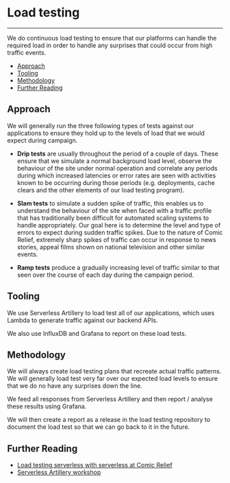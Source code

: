# Load testing
***
We do continuous load testing to ensure that our platforms can handle the required load in order to handle any surprises
that could occur from high traffic events.

- [Approach](#approach)
- [Tooling](#tooling)
- [Methodology](#methodology)
- [Further Reading](#further-reading)

## Approach
We will generally run the three following types of tests against our applications to ensure they hold up to the levels 
of load that we would expect during campaign.

- **Drip tests** are usually throughout the period of a couple of days. These ensure that we simulate a normal 
background load level, observe the behaviour of the site under normal operation and correlate any periods during which 
increased latencies or error rates are seen with activities known to be occurring during those periods (e.g. deployments, 
cache clears and the other elements of our load testing program).

- **Slam tests** to simulate a sudden spike of traffic, this enables us to understand the behaviour of the site when 
faced with a traffic profile that has traditionally been difficult for automated scaling systems to handle appropriately. 
Our goal here is to determine the level and type of errors to expect during sudden traffic spikes. Due to the nature of 
Comic Relief, extremely sharp spikes of traffic can occur in response to news stories, appeal films shown on national 
television and other similar events.

- **Ramp tests** produce a gradually increasing level of traffic similar to that seen over the course of each day during 
the campaign period.

## Tooling
We use Serverless Artillery to load test all of our applications, which uses Lambda to generate traffic against our 
backend APIs.

We also use InfluxDB and Grafana to report on these load tests.

## Methodology
We will always create load testing plans that recreate actual traffic patterns. We will generally load test very far
over our expected load levels to ensure that we do no have any surprises down the line.

We feed all responses from Serverless Artillery and then report / analyse these results using Grafana.

We will then create a report as a release in the load testing repository to document the load test so that we can go
back to it in the future.

## Further Reading
- [Load testing serverless with serverless at Comic Relief](https://medium.com/comic-relief/load-testing-serverless-with-serverless-at-comic-relief-cb6b9fa026ee)
- [Serverless Artillery workshop](https://github.com/Nordstrom/serverless-artillery-workshop)
